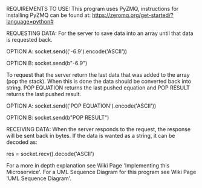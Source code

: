 REQUIREMENTS TO USE:
This program uses PyZMQ, instructions for installing PyZMQ can be found at: https://zeromq.org/get-started/?language=python#

REQUESTING DATA:
For the server to save data into an array until that data is requested back.

   OPTION A:
   socket.send(('-6.9').encode('ASCII'))
   
   OPTION B:
   socket.send(b"-6.9")

To request that the server return the last data that was added to the array (pop the stack). When this is done the data should be converted back into string. POP EQUATION returns the last pushed equation and POP RESULT returns the last pushed result.

  OPTION A:
  socket.send(('POP EQUATION').encode('ASCII'))

  OPTION B:
  socket.send(b"POP RESULT")
  
RECEIVING DATA:
When the server responds to the request, the response will be sent back in bytes. If the data is wanted as a string, it can be decoded as:
  
  res = socket.recv().decode('ASCII')
  
For a more in depth explanation see Wiki Page 'Implementing this Microservice'.
For a UML Sequence Diagram for this program see Wiki Page 'UML Sequence Diagram'.
